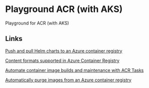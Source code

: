 # Playground ACR (with AKS)

Playground for ACR (with AKS)

## Links

[Push and pull Helm charts to an Azure container registry](https://docs.microsoft.com/en-us/azure/container-registry/container-registry-helm-repos)

[Content formats supported in Azure Container Registry](https://docs.microsoft.com/en-us/azure/container-registry/container-registry-image-formats)

[Automate container image builds and maintenance with ACR Tasks](https://docs.microsoft.com/en-us/azure/container-registry/container-registry-tasks-overview)

[Automatically purge images from an Azure container registry](https://docs.microsoft.com/en-us/azure/container-registry/container-registry-auto-purge)
